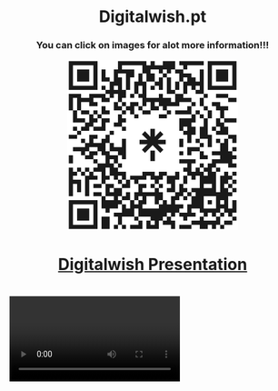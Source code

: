 <h1 align = "center"> Digitalwish.pt </h1>
<h3 align = "center"> You can click on images for alot more information!!! </h3>
<p align = "center">
<a href="https://linktr.ee/digitalwish"> <img src="https://github.com/Digitalwish/.github/blob/main/profile/digitalwishqr.png" width="300" height="300"</a>
</p>
<h1 align = "center"> Digitalwish Presentation<h1>


<video src="https://user-images.githubusercontent.com/3881594/190196331-e4b088dd-6029-4a23-9737-c2c74ab111cc.mp4"></video>

  
  
  
  
  
  
  
  
  
  
  
  
  
